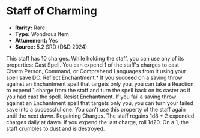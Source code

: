 # Staff of Charming

- **Rarity:** Rare
- **Type:** Wondrous Item
- **Attunement:** Yes
- **Source:** 5.2 SRD (D&D 2024)

This staff has 10 charges. While holding the staff, you can use any of its properties: Cast Spell. You can expend 1 of the staff's charges to cast Charm Person, Command, or Comprehend Languages from it using your spell save DC. Reflect Enchantment.* If you succeed on a saving throw against an Enchantment spell that targets only you, you can take a Reaction to expend 1 charge from the staff and turn the spell back on its caster as if you had cast the spell. Resist Enchantment. If you fail a saving throw against an Enchantment spell that targets only you, you can turn your failed save into a successful one. You can't use this property of the staff again until the next dawn. Regaining Charges. The staff regains 1d8 + 2 expended charges daily at dawn. If you expend the last charge, roll 1d20. On a 1, the staff crumbles to dust and is destroyed.
